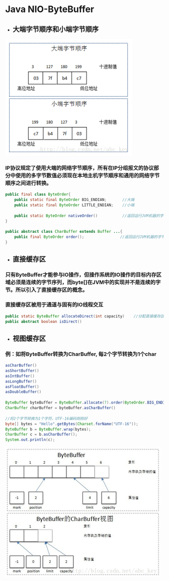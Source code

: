 # Java NIO-ByteBuffer

* ## 大端字节顺序和小端字节顺序

![](/assets/20140614182759796.png)

### IP协议规定了使用大端的网络字节顺序，所有在IP分组报文的协议部分中使用的多字节数值必须现在本地主机字节顺序和通用的网络字节顺序之间进行转换。

```java
public final class ByteOrder{
    public static final ByteOrder BIG_ENDIAN;       //大端 
    public static final ByteOrder LITTLE_ENDIAN;    //小端
    
    public static ByteOrder nativeOrder()           //返回运行JVM机器的字节顺序
}

public abstract class CharBuffer extends Buffer ...{
    public final ByteOrder order();                //返回运行JVM机器的字节顺序
}
```

* ## 直接缓存区

### 只有ByteBuffer才能参与IO操作，但操作系统的IO操作的目标内存区域必须是连续的字节序列，而byte\[\]在JVM中的实现并不是连续的字节。所以引入了直接缓存区的概念。

### 直接缓存区被用于通道与固有的IO线程交互

```java
public static ByteBuffer allocateDirect(int capacity)    //分配直接缓存区
public abstract boolean isDirect()
```

* ## 视图缓存区

### 例：如将ByteBuffer转换为CharBuffer, 每2个字节转换为1个char

```java
asCharBuffer()
asShortBuffer()
asIntBuffer()
asLongBuffer()
asFloatBuffer()
asDoubleBuffer()

ByteBuffer byteBuffer = ByteBuffer.allocate(7).order(ByteOrder.BIG_ENDIAN);
CharBuffer charBuffer = byteBuffer.asCharBuffer()

//将2个字节转换为1个字符，UTF-16编码刚刚好
byte[] bytes = "Hello".getBytes(Charset.forName("UTF-16"));
ByteBuffer b = ByteBuffer.wrap(bytes);
CharBuffer c = b.asCharBuffer();
System.out.println(c);
```

![](/assets/20140616002626656.jpeg)

